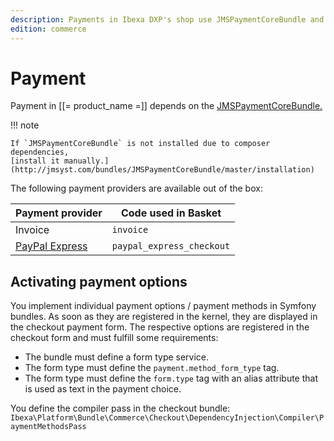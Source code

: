 ```yaml
---
description: Payments in Ibexa DXP's shop use JMSPaymentCoreBundle and allow using different payment methods.
edition: commerce
---
```


# Payment

Payment in [[= product_name =]] depends on the [JMSPaymentCoreBundle.](http://jmsyst.com/bundles/JMSPaymentCoreBundle)

!!! note

    If `JMSPaymentCoreBundle` is not installed due to composer dependencies,
    [install it manually.](http://jmsyst.com/bundles/JMSPaymentCoreBundle/master/installation)
    
The following payment providers are available out of the box:

|Payment provider|Code used in Basket|
|--- |--- |
|Invoice|`invoice`|
|[PayPal Express](paypal.md)|`paypal_express_checkout`|

## Activating payment options

You implement individual payment options / payment methods in Symfony bundles.
As soon as they are registered in the kernel, they are displayed in the checkout payment form.
The respective options are registered in the checkout form and must fulfill some requirements:

- The bundle must define a form type service.
- The form type must define the `payment.method_form_type` tag.
- The form type must define the `form.type` tag with an alias attribute that is used as text in the payment choice.

You define the compiler pass in the checkout bundle: `Ibexa\Platform\Bundle\Commerce\Checkout\DependencyInjection\Compiler\PaymentMethodsPass`
